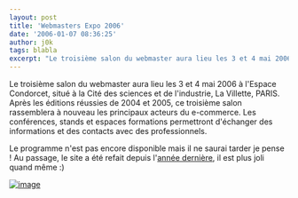 ```yaml
---
layout: post
title: 'Webmasters Expo 2006'
date: '2006-01-07 08:36:25'
author: j0k
tags: blabla
excerpt: "Le troisième salon du webmaster aura lieu les 3 et 4 mai 2006 à l'Espace Condorcet, situé à la Cité des sciences et de l'industrie, La Villette, PARIS.     \nAprès les éditions réussies de 2004 et 2005, ce troisième salon rassemblera à nouveau les principaux acteurs du e-commerce. Les conférences, stands et espaces formations permettront d'échanger des      …"
---
```


Le troisième salon du webmaster aura lieu les 3 et 4 mai 2006 à l'Espace Condorcet, situé à la Cité des sciences et de l'industrie, La Villette, PARIS.
Après les éditions réussies de 2004 et 2005, ce troisième salon rassemblera à nouveau les principaux acteurs du e-commerce. Les conférences, stands et espaces formations permettront d'échanger des informations et des contacts avec des professionnels.

Le programme n'est pas encore disponible mais il ne saurai tarder je pense !   Au passage, le site a été refait depuis l'[année dernière](http://www.j0k3r.net/news-webmasters-expo-les-17-et-18-mai-428.html), il est plus joli quand même :)

 [![image](https://webmasters-expo.com/images/banners/468x60_WME_4.2.gif)](http://www.webmasters-expo.com/)
